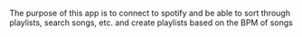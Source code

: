 The purpose of this app is to connect to spotify and be able to sort through playlists, search songs, etc. and create playlists based on the BPM of songs